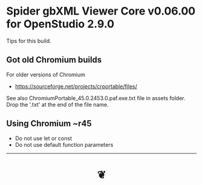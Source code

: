 # Spider gbXML Viewer Core v0.06.00 for OpenStudio 2.9.0

Tips for this build.

## Got old Chromium builds

For older versions of Chromium

* https://sourceforge.net/projects/crportable/files/

See also ChromiumPortable_45.0.2453.0.paf.exe.txt file in assets folder. Drop the '.txt' at the end of the file name.


## Using Chromium ~r45

* Do not use let or const
* Do not use default function parameters


***

# <center title="hello!" ><a href=javascript:window.scrollTo(0,0); style=text-decoration:none; > ❦ </a></center>
